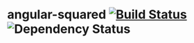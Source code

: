 # angular-squared [![Build Status](https://travis-ci.org/TheEvilDev/angular-squared.svg?branch=master)](https://travis-ci.org/TheEvilDev/angular-squared) ![Dependency Status](https://david-dm.org/TheEvilDev/angular-squared.svg "Dependency Status")
